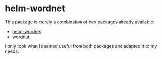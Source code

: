 # helm-wordnet

This package is merely a combination of two packages already available:

- [helm-wordnet](https://github.com/raghavgautam/helm-wordnet)
- [wordnut](https://github.com/gromnitsky/wordnut/blob/master/wordnut.el)

I only took what I deemed useful from both packages and adapted it to my needs.
